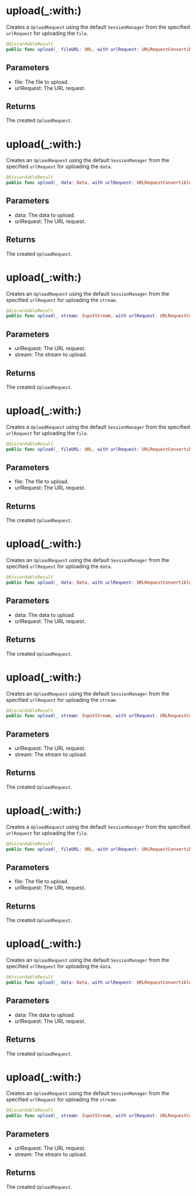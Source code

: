 # upload(\_:with:)

Creates a `UploadRequest` using the default `SessionManager` from the specified `urlRequest` for
uploading the `file`.

``` swift
@discardableResult
public func upload(_ fileURL: URL, with urlRequest: URLRequestConvertible) -> UploadRequest 
```

## Parameters

  - file: The file to upload.
  - urlRequest: The URL request.

## Returns

The created `UploadRequest`.

# upload(\_:with:)

Creates an `UploadRequest` using the default `SessionManager` from the specified `urlRequest` for
uploading the `data`.

``` swift
@discardableResult
public func upload(_ data: Data, with urlRequest: URLRequestConvertible) -> UploadRequest 
```

## Parameters

  - data: The data to upload.
  - urlRequest: The URL request.

## Returns

The created `UploadRequest`.

# upload(\_:with:)

Creates an `UploadRequest` using the default `SessionManager` from the specified `urlRequest` for
uploading the `stream`.

``` swift
@discardableResult
public func upload(_ stream: InputStream, with urlRequest: URLRequestConvertible) -> UploadRequest 
```

## Parameters

  - urlRequest: The URL request.
  - stream: The stream to upload.

## Returns

The created `UploadRequest`.

# upload(\_:with:)

Creates a `UploadRequest` using the default `SessionManager` from the specified `urlRequest` for
uploading the `file`.

``` swift
@discardableResult
public func upload(_ fileURL: URL, with urlRequest: URLRequestConvertible) -> UploadRequest 
```

## Parameters

  - file: The file to upload.
  - urlRequest: The URL request.

## Returns

The created `UploadRequest`.

# upload(\_:with:)

Creates an `UploadRequest` using the default `SessionManager` from the specified `urlRequest` for
uploading the `data`.

``` swift
@discardableResult
public func upload(_ data: Data, with urlRequest: URLRequestConvertible) -> UploadRequest 
```

## Parameters

  - data: The data to upload.
  - urlRequest: The URL request.

## Returns

The created `UploadRequest`.

# upload(\_:with:)

Creates an `UploadRequest` using the default `SessionManager` from the specified `urlRequest` for
uploading the `stream`.

``` swift
@discardableResult
public func upload(_ stream: InputStream, with urlRequest: URLRequestConvertible) -> UploadRequest 
```

## Parameters

  - urlRequest: The URL request.
  - stream: The stream to upload.

## Returns

The created `UploadRequest`.

# upload(\_:with:)

Creates a `UploadRequest` using the default `SessionManager` from the specified `urlRequest` for
uploading the `file`.

``` swift
@discardableResult
public func upload(_ fileURL: URL, with urlRequest: URLRequestConvertible) -> UploadRequest 
```

## Parameters

  - file: The file to upload.
  - urlRequest: The URL request.

## Returns

The created `UploadRequest`.

# upload(\_:with:)

Creates an `UploadRequest` using the default `SessionManager` from the specified `urlRequest` for
uploading the `data`.

``` swift
@discardableResult
public func upload(_ data: Data, with urlRequest: URLRequestConvertible) -> UploadRequest 
```

## Parameters

  - data: The data to upload.
  - urlRequest: The URL request.

## Returns

The created `UploadRequest`.

# upload(\_:with:)

Creates an `UploadRequest` using the default `SessionManager` from the specified `urlRequest` for
uploading the `stream`.

``` swift
@discardableResult
public func upload(_ stream: InputStream, with urlRequest: URLRequestConvertible) -> UploadRequest 
```

## Parameters

  - urlRequest: The URL request.
  - stream: The stream to upload.

## Returns

The created `UploadRequest`.
